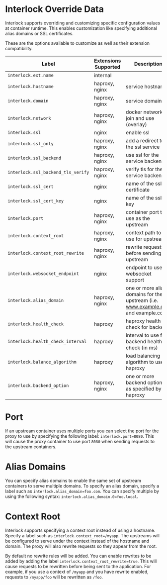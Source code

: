 # Interlock Override Data
Interlock supports overriding and customizing specific configuration values
at container runtime.  This enables customization like specifying additional
alias domains or SSL certificates.

These are the options available to customize as well as their extension
compatibility.

|Label|Extensions Supported|Description|Example|
|-----|-----|-----|-----|
|`interlock.ext.name`               | internal | |
|`interlock.hostname`               | haproxy, nginx| service hostname | `interlock.hostname=test` |
|`interlock.domain`                 | haproxy, nginx| service domain | `interlock.domain=example.com` |
|`interlock.network`                | haproxy, nginx| docker network to join and use (overlay) | `interlock.network=mynet` |
|`interlock.ssl`                    | nginx| enable ssl | `interlock.ssl=true` |
|`interlock.ssl_only`               | haproxy, nginx| add a redirect to the ssl service | `interlock.ssl_only=true` |
|`interlock.ssl_backend`            | haproxy, nginx| use ssl for the service backend | `interlock.ssl_backend=true` |
|`interlock.ssl_backend_tls_verify` | haproxy, nginx| verify tls for the service backend | `interlock.ssl_backend_tls_verify=true` |
|`interlock.ssl_cert`               | nginx| name of the ssl certificate | `interlock.ssl_cert=example.com.crt` |
|`interlock.ssl_cert_key`           | nginx| name of the ssl key | `interlock.ssl_cert_key=example.com.key` |
|`interlock.port`                   | haproxy, nginx| container port to use as the upstream | `interlock.port=80` |
|`interlock.context_root`           | haproxy, nginx| context path to use for upstreams | `interlock.context_root=/myapp` |
|`interlock.context_root_rewrite`   | haproxy, nginx| rewrite requests before sending to upstream | `interlock.context_root_rewrite=true` |
|`interlock.websocket_endpoint`     | nginx| endpoint to use for websocket support | `interlock.websocket_endpoint=ws://example.com:9000` |
|`interlock.alias_domain`           | haproxy, nginx| one or more alias domains  for the upstream (i.e. www.example.com and example.com) | `interlock.alias_domain.1=www.example.com interlock.alias_domain.2=int.example.com` |
|`interlock.health_check`           | haproxy| haproxy health check for backend | `interlock.health_check=/ping` |
|`interlock.health_check_interval`  | haproxy| interval to use for backend health check (in ms) | `interlock.health_check_interval=5000` |
|`interlock.balance_algorithm`      | haproxy| load balancing algorithm to use in haproxy| `interlock.balance_algorithm=leastconn` |
|`interlock.backend_option`         | haproxy, nginx| one or more backend options as specified by haproxy| `interlock.backend_option.0=forceclose` |

# Port
If an upstream container uses multiple ports you can select the port for
the proxy to use by specifying the following label: `interlock.port=8080`.
This will cause the proxy container to use port `8080` when sending requests
to the upstream containers.

# Alias Domains
You can specify alias domains to enable the same set of upstream containers
to serve multiple domains.  To specify an alias domain, specify a label such as
`interlock.alias_domain=foo.com`.  You can specify multiple by using the
following syntax: `interlock.alias_domain.0=foo.local`.

# Context Root
Interlock supports specifying a context root instead of using a hostname.
Specify a label such as `interlock.context_root=/myapp`.  The upstreams
will be configured to serve under the context instead of the hostname and
domain.  The proxy will also rewrite requests so they appear from the root.

By default no rewrite rules will be added.  You can enable rewrites to be added
by adding the label `interlock.context_root_rewrite=true`.  This will cause
requests to be rewritten before being sent to the application.  For example,
if you use a context of `/myapp` and you have rewrite enabled, requests to
`/myapp/foo` will be rewritten as `/foo`.
